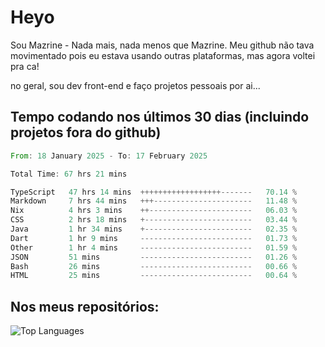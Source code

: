 # Heyo

Sou Mazrine - Nada mais, nada menos que Mazrine.
Meu github não tava movimentado pois eu estava usando outras plataformas, mas agora voltei pra ca!

no geral, sou dev front-end e faço projetos pessoais por ai...


## Tempo codando nos últimos 30 dias (incluindo projetos fora do github)
<!--START_SECTION:waka-->

```rust
From: 18 January 2025 - To: 17 February 2025

Total Time: 67 hrs 21 mins

TypeScript   47 hrs 14 mins  ++++++++++++++++++-------   70.14 %
Markdown     7 hrs 44 mins   +++----------------------   11.48 %
Nix          4 hrs 3 mins    ++-----------------------   06.03 %
CSS          2 hrs 18 mins   +------------------------   03.44 %
Java         1 hr 34 mins    +------------------------   02.35 %
Dart         1 hr 9 mins     -------------------------   01.73 %
Other        1 hr 4 mins     -------------------------   01.59 %
JSON         51 mins         -------------------------   01.26 %
Bash         26 mins         -------------------------   00.66 %
HTML         25 mins         -------------------------   00.64 %
```

<!--END_SECTION:waka-->

<!--
**Mazrine/Mazrine** is a ✨ _special_ ✨ repository because its `README.md` (this file) appears on your GitHub profile.

Here are some ideas to get you started:

- 🔭 I’m currently working on ...
- 🌱 I’m currently learning ...
- 👯 I’m looking to collaborate on ...
- 🤔 I’m looking for help with ...
- 💬 Ask me about ...
- 📫 How to reach me: ...
- 😄 Pronouns: ...
- ⚡ Fun fact: ...
-->


## Nos meus repositórios:

![Top Languages](https://github-readme-stats.vercel.app/api/top-langs/?username=mazrine&theme=tokyonight&layout=donut&langs_count=10&locale=pt-br)
